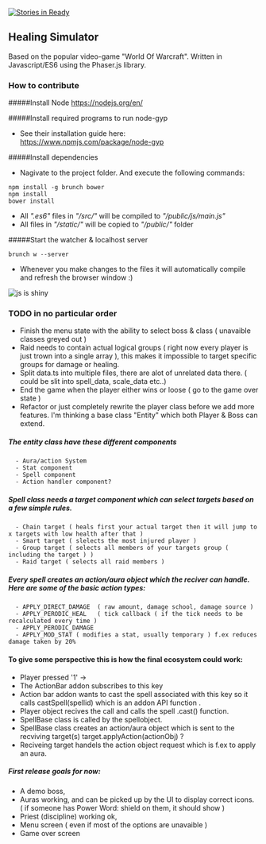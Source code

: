 [![Stories in Ready](https://badge.waffle.io/nexiuhm/HealingSim-ES6.png?label=ready&title=Ready)](https://waffle.io/nexiuhm/HealingSim-ES6)

## Healing Simulator
Based on the popular video-game "World Of Warcraft". Written in Javascript/ES6 using the Phaser.js library.


### How to contribute

#####Install Node
https://nodejs.org/en/

#####Install required programs to run node-gyp
- See their installation guide here: https://www.npmjs.com/package/node-gyp

#####Install dependencies
 - Nagivate to the project folder. And execute the following commands:
```
npm install -g brunch bower
npm install
bower install
```
- All *".es6"* files in *"/src/"* will be compiled to *"/public/js/main.js"*
- All files in *"/static/"* will be copied to *"/public/"* folder

#####Start the watcher & localhost server
```
brunch w --server
```
- Whenever you make changes to the files it will automatically compile and refresh the browser window :)

![js is shiny](http://i.imgur.com/z8N8i12.gif)


### TODO in no particular order
- Finish the menu state with the ability to select boss & class ( unavaible classes greyed out )
- Raid needs to contain actual logical groups ( right now every player is just trown into a single array ), this makes it impossible to target specific groups for damage or healing.
- Split data.ts into multiple files, there are alot of unrelated data there. ( could be slit into spell_data, scale_data etc..)
- End the game when the player either wins or loose ( go to the game over state )
- Refactor or just completely rewrite the player class before we add more features. I'm thinking a base class "Entity" which both Player & Boss can extend.

##### The entity class have these different components
      - Aura/action System
      - Stat component
      - Spell component
      - Action handler component?

##### Spell class needs a target component which can select targets based on a few simple rules.
      - Chain target ( heals first your actual target then it will jump to x targets with low health after that )
      - Smart target ( slelects the most injured player )
      - Group target ( selects all members of your targets group ( including the target ) )
      - Raid target ( selects all raid members )
##### Every spell creates an action/aura object which the reciver can handle. Here are some of the basic action types:
      - APPLY_DIRECT_DAMAGE  ( raw amount, damage school, damage source )
      - APPLY_PERODIC_HEAL   ( tick callback ( if the tick needs to be recalculated every time )
      - APPLY_PERODIC_DAMAGE  
      - APPLY_MOD_STAT ( modifies a stat, usually temporary ) f.ex reduces damage taken by 20%



#### To give some perspective this is how the final ecosystem could work:

- Player pressed '1' ->
- The ActionBar addon subscribes to this key
- Action bar addon wants to cast the spell associated with this key so it calls castSpell(spellid) which is an addon API function .
- Player object recives the call and calls the spell .cast() function.
- SpellBase class is called by the spellobject.
- SpellBase class creates an action/aura object which is sent to the recviving target(s) target.applyAction(actionObj) ?
- Reciveing target handels the action object request which is f.ex to apply an aura.

##### First release goals for now:

- A demo boss,
- Auras working, and can be picked up by the UI to display correct icons. ( if someone has Power Word: shield on them, it should show )
- Priest (discipline) working ok,
- Menu screen ( even if most of the options are unavaible )
- Game over screen
